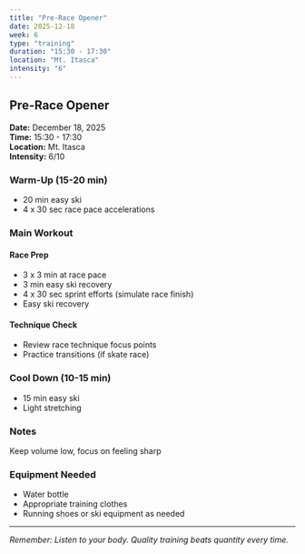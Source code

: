 ```yaml
---
title: "Pre-Race Opener"
date: 2025-12-18
week: 6
type: "training"
duration: "15:30 - 17:30"
location: "Mt. Itasca"
intensity: "6"
---
```


## Pre-Race Opener

**Date:** December 18, 2025  
**Time:** 15:30 - 17:30  
**Location:** Mt. Itasca  
**Intensity:** 6/10

### Warm-Up (15-20 min)
- 20 min easy ski
- 4 x 30 sec race pace accelerations

### Main Workout
#### Race Prep
- 3 x 3 min at race pace
- 3 min easy ski recovery
- 4 x 30 sec sprint efforts (simulate race finish)
- Easy ski recovery

#### Technique Check
- Review race technique focus points
- Practice transitions (if skate race)

### Cool Down (10-15 min)
- 15 min easy ski
- Light stretching

### Notes
Keep volume low, focus on feeling sharp

### Equipment Needed
- Water bottle
- Appropriate training clothes
- Running shoes or ski equipment as needed

---
*Remember: Listen to your body. Quality training beats quantity every time.*